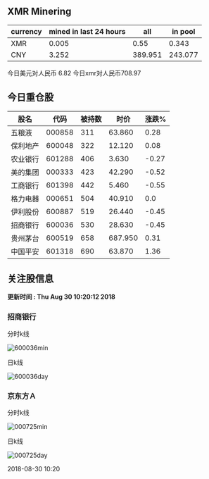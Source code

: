 ## XMR Minering

|currency|mined in last 24 hours|all|in pool|
|---|---|---|---|
|XMR|0.005|0.55|0.343|
|CNY|3.252|389.951|243.077|

今日美元对人民币 6.82	今日xmr对人民币708.97


## 今日重仓股 

|股名|代码|被持数|时价|涨跌%|
|---|---|---|---|---|
|五粮液|000858|311|63.860|0.28|
|保利地产|600048|322|12.120|0.08|
|农业银行|601288|406|3.630|-0.27|
|美的集团|000333|423|42.290|-0.52|
|工商银行|601398|442|5.460|-0.55|
|格力电器|000651|504|40.910|0.0|
|伊利股份|600887|519|26.440|-0.45|
|招商银行|600036|530|28.630|-0.45|
|贵州茅台|600519|658|687.950|0.31|
|中国平安|601318|690|63.870|1.36|

## 关注股信息
**更新时间 : Thu Aug 30 10:20:12 2018**
### 招商银行 
分时k线

![600036min](http://image.sinajs.cn/newchart/min/n/sh600036.gif)

日k线

![600036day](http://image.sinajs.cn/newchart/daily/n/sh600036.gif)

### 京东方Ａ 
分时k线

![000725min](http://image.sinajs.cn/newchart/min/n/sz000725.gif)

日k线

![000725day](http://image.sinajs.cn/newchart/daily/n/sz000725.gif)

2018-08-30 10:20